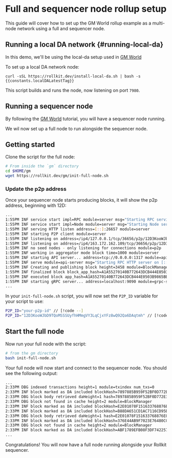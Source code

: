# Full and sequencer node rollup setup

<!-- markdownlint-disable MD033 -->
<script setup>
import constants from '../.vitepress/constants/constants.js'
</script>

This guide will cover how to set up the GM World rollup example as
a multi-node network using a full and sequencer node.

## Running a local DA network {#running-local-da}

In this demo, we'll be using the local-da setup used in [GM World](../tutorials/gm-world)

To set up a local DA network node:

```bash-vue
curl -sSL https://rollkit.dev/install-local-da.sh | bash -s {{constants.localDALatestTag}} 
```

This script builds and runs the node, now listening on port `7980`.

## Running a sequencer node

By following the [GM World](../tutorials/gm-world) tutorial, you will have a sequencer node running.

We wil now set up a full node to run alongside the sequencer node.


## Getting started

Clone the script for the full node:

```bash
# From inside the `gm` directory
cd $HOME/gm
wget https://rollkit.dev/gm/init-full-node.sh
```

### Update the p2p address

Once your sequencer node starts producing blocks, it will show the p2p address,
beginning with 12D:

```bash
...
1:55PM INF service start impl=RPC module=server msg="Starting RPC service"
1:55PM INF service start impl=Node module=server msg="Starting Node service"
1:55PM INF serving HTTP listen address=[::]:26657 module=server
1:55PM INF starting P2P client module=server
1:55PM INF listening on address=/ip4/127.0.0.1/tcp/36656/p2p/12D3KooWJbD9TQoMSSSUyfhHMmgVY3LqCjxYFz8wQ92Qa6DAqtmh module=p2p // [!code focus]
1:55PM INF listening on address=/ip4/163.172.162.109/tcp/36656/p2p/12D3KooWJbD9TQoMSSSUyfhHMmgVY3LqCjxYFz8wQ92Qa6DAqtmh module=p2p // [!code focus]
1:55PM INF no seed nodes - only listening for connections module=p2p
1:55PM INF working in aggregator mode block time=1000 module=server
1:55PM INF starting API server... address=tcp://0.0.0.0:1317 module=api-server
1:55PM INF serve module=api-server msg="Starting RPC HTTP server on [::]:1317"
1:55PM INF Creating and publishing block height=3458 module=BlockManager
1:55PM INF finalized block block_app_hash=A1A55270140B772643DCB444E0503B9865BB3702DF2D0A8E143CAF4717D2DB20 height=3458 module=BlockManager num_txs_res=0 num_val_updates=0
1:55PM INF executed block app_hash=A1A55270140B772643DCB444E0503B9865BB3702DF2D0A8E143CAF4717D2DB20 height=3458 module=BlockManager
1:55PM INF starting gRPC server... address=localhost:9090 module=grpc-server
...
```

In your `init-full-node.sh` script, you will now set the `P2P_ID` variable
for your script to use:

```bash
P2P_ID="your-p2p-id" // [!code --]
P2P_ID="12D3KooWJbD9TQoMSSSUyfhHMmgVY3LqCjxYFz8wQ92Qa6DAqtmh" // [!code ++]
```

## Start the full node

Now run your full node with the script:

```bash
# from the gm directory
bash init-full-node.sh
```

Your full node will now start and connect to the sequencer node. You should see the following output:
```bash
...
2:33PM DBG indexed transactions height=1 module=txindex num_txs=0
2:33PM INF block marked as DA included blockHash=7897885B959F52BF0D772E35F8DA638CF8BBC361C819C3FD3E61DCEF5034D1CC blockHeight=5532 module=BlockManager
2:33PM DBG block body retrieved daHeight=1 hash=7897885B959F52BF0D772E35F8DA638CF8BBC361C819C3FD3E61DCEF5034D1CC height=5532 module=BlockManager
2:33PM DBG block not found in cache height=2 module=BlockManager
2:33PM INF block marked as DA included blockHash=E2E01078F151633768876E822D65EF52DD39E5073BB27AC5F903E52D48339F5C blockHeight=5533 module=BlockManager
2:33PM INF block marked as DA included blockHash=B88DA651CD1AC7116CD95B3CFB6369BD8964BF77B3E909944F816B2E35DF8EF4 blockHeight=5534 module=BlockManager
2:33PM DBG block body retrieved daHeight=1 hash=E2E01078F151633768876E822D65EF52DD39E5073BB27AC5F903E52D48339F5C height=5533 module=BlockManager
2:33PM INF block marked as DA included blockHash=376E44AB9F7023E76480CCD39F2D908FFE05911BF5C0387F5FF788C32D4C312E blockHeight=5535 module=BlockManager
2:33PM DBG block not found in cache height=2 module=BlockManager
2:33PM INF block marked as DA included blockHash=ABF1789EFB08F3DF7422579C9E52A0E6A54B4CDC8EB5FA32CA2E751ACCAEE23B blockHeight=5536 module=BlockManager
...
```

Congratulations! You will now have a full node running alongside your
Rollkit sequencer.
